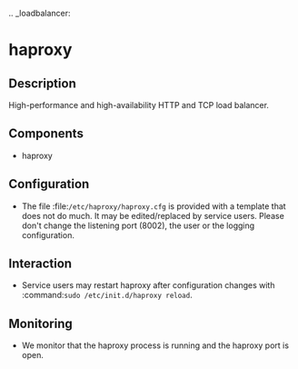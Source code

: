 .. _loadbalancer:

haproxy
=======

Description
-----------

High-performance and high-availability HTTP and TCP load balancer.

Components
----------

- haproxy

Configuration
-------------

- The file :file:`/etc/haproxy/haproxy.cfg` is provided with a template that
  does not do much. It may be edited/replaced by service users. Please don't
  change the listening port (8002), the user or the logging configuration.

Interaction
-----------

- Service users may restart haproxy  after configuration changes with
  :command:`sudo /etc/init.d/haproxy reload`.

Monitoring
----------

- We monitor that the haproxy process is running and the haproxy port is open.
